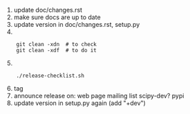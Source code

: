 1) update doc/changes.rst
2) make sure docs are up to date
3) update version in doc/changes.rst, setup.py
4)
```
    git clean -xdn  # to check
    git clean -xdf  # to do it
```
5)
```
    ./release-checklist.sh
```
6) tag
7) announce release on:
        web page
        mailing list
        scipy-dev?
        pypi
8) update version in setup.py again (add "+dev")
